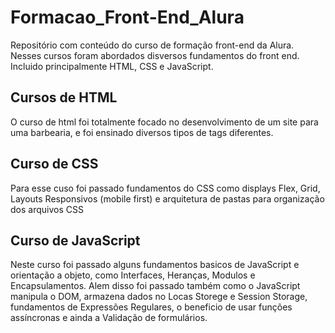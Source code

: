 # Formacao_Front-End_Alura
Repositório com conteúdo do curso de formação front-end da Alura. Nesses cursos foram abordados disversos fundamentos do front end. Incluido principalmente HTML, CSS e JavaScript.


## Cursos de HTML
O curso de html foi totalmente focado no desenvolvimento de um site para uma barbearia, e foi ensinado diversos tipos de tags diferentes. 

## Curso de CSS 
Para esse cuso foi passado fundamentos do CSS como displays Flex, Grid, Layouts Responsivos (mobile first) e arquitetura de pastas para organização dos arquivos CSS

## Curso de JavaScript
Neste curso foi passado alguns fundamentos basicos de JavaScript e orientação a objeto, como Interfaces, Heranças, Modulos e Encapsulamentos.
Alem disso foi passado também como o JavaScript manipula o DOM, armazena dados no Locas Storege e Session Storage, fundamentos de Expressões Regulares, o beneficio de usar funções assíncronas e ainda a Validação de formulários.